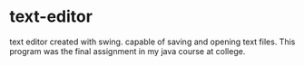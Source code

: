 # text-editor
text editor created with swing. capable of saving and opening text files.
This program was the final assignment in my java course at college.
